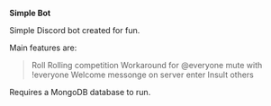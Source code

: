 **Simple Bot**

Simple Discord bot created for fun. 

Main features are:
> Roll
> Rolling competition
> Workaround for @everyone mute with !everyone
> Welcome messonge on server enter
> Insult others
> 

Requires a MongoDB database to run.

